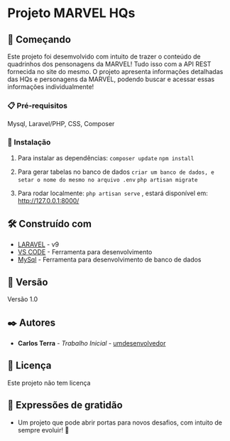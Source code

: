 # Projeto MARVEL HQs

## 🚀 Começando

Este projeto foi desemvolvido com intuito de trazer o conteúdo de quadrinhos dos pensonagens da MARVEL!
Tudo isso com a API REST fornecida no site do mesmo.
O projeto apresenta informações detalhadas das HQs e personagens da MARVEL, podendo buscar e acessar essas informações individualmente!


### 📋 Pré-requisitos

Mysql, Laravel/PHP, CSS, Composer

### 🔧 Instalação

1) Para instalar as dependências:
       `composer update`
       `npm install`
2) Para gerar tabelas no banco de dados
       `criar um banco de dados, e setar o nome do mesmo no arquivo .env`
       `php artisan migrate`
   
3) Para rodar localmente: `php artisan serve` , estará disponível em: http://127.0.0.1:8000/
   

## 🛠️ Construído com

* [LARAVEL](https://laravel.com/) - v9
* [VS CODE](https://code.visualstudio.com/) - Ferramenta para desenvolvimento
* [MySql](https://www.mysql.com/) - Ferramenta para desenvolvimento de banco de dados

## 📌 Versão

Versão 1.0 

## ✒️ Autores

* **Carlos Terra** - *Trabalho Inicial* - [umdesenvolvedor](https://github.com/mantozeera)

## 📄 Licença

Este projeto não tem licença

## 🎁 Expressões de gratidão

* Um projeto que pode abrir portas para novos desafios, com intuito de sempre evoluir! 📢
